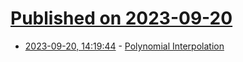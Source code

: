 # [Published on 2023-09-20](index.md)

* [2023-09-20, 14:19:44](https://lobste.rs/s/iqzjrd/polynomial_interpolation) - [Polynomial Interpolation](https://cohost.org/tomforsyth/post/982199-polynomial-interpola)

